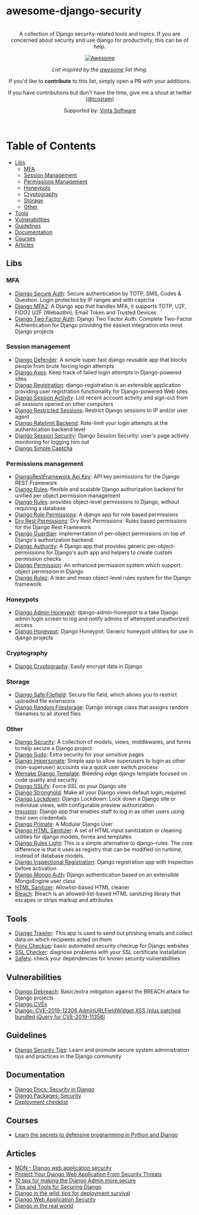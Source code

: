# awesome-django-security

<br/>
<div align="center">
A collection of Django security-related tools and topics. If you are concerned about security and use django for productivity, this can be of help.

[![Awesome](https://awesome.re/badge.svg)](https://awesome.re)

_List inspired by the [awesome](https://github.com/sindresorhus/awesome) list thing._

If you'd like to __contribute__ to this list, simply open a PR with your additions.

If you have contributions but don't have the time, give me a shout at twitter ([@tcostam](https://twitter.com/tcostam))

Supported by: [Vinta Software](https://www.vinta.com.br)
</div>
<br/>

Table of Contents
=================

   * [Libs](#libs)
      * [MFA](#mfa)
      * [Session Management](#session-management)
      * [Permissions Management](#permissions-management)
      * [Honeypots](#honeypots)
      * [Cryptography](#cryptography)
      * [Storage](#storage)
      * [Other](#other)
   * [Tools](#tools)
   * [Vulnerabilities](#vulnerabilities)
   * [Guidelines](#guidelines)
   * [Documentation](#documentation)
   * [Courses](#courses)
   * [Articles](#articles)

## Libs

### MFA

* [Django Secure Auth](https://github.com/gotlium/django-secure-auth): Secure authentication by TOTP, SMS, Codes & Question. Login protected by IP ranges and with captcha
* [Django MFA2](https://github.com/mkalioby/django-mfa2): A Django app that handles MFA, it supports TOTP, U2F, FIDO2 U2F (Webauthn), Email Token and Trusted Devices
* [Django Two Factor Auth](https://github.com/Bouke/django-two-factor-auth): Django Two Factor Auth: Complete Two-Factor Authentication for Django providing the easiest integration into most Django projects


### Session management

* [Django Defender](https://github.com/kencochrane/django-defender): A simple super fast django reusable app that blocks people from brute forcing login attempts
* [Django Axes](https://github.com/jazzband/django-axes): Keep track of failed login attempts in Django-powered sites
* [Django Registration](https://github.com/ubernostrum/django-registration): django-registration is an extensible application providing user registration functionality for Django-powered Web sites
* [Django Session Activity](https://github.com/nigma/django-session-activity): List recent account activity and sign-out from all sessions opened on other computers
* [Django Restricted Sessions](https://github.com/mxsasha/django-restricted-sessions): Restrict Django sessions to IP and/or user agent
* [Django Ratelimit Backend](https://github.com/brutasse/django-ratelimit-backend): Rate-limit your login attempts at the authentication backend level
* [Django Session Security](https://github.com/yourlabs/django-session-security): Django Session Security: user's page activity monitoring for logging him out
* [Django Simple Captcha](https://github.com/mbi/django-simple-captcha)

### Permissions management

* [DjangoRestFramework Api Key](https://github.com/florimondmanca/djangorestframework-api-key): API key permissions for the Django REST Framework
* [Django Rules](https://github.com/maraujop/django-rules): flexible and scalable Django authorization backend for unified per object permission management
* [Django Rules](https://github.com/dfunckt/django-rules): provides object-level permissions to Django, without requiring a database
* [Django Role Permissions](https://github.com/vintasoftware/django-role-permissions): A django app for role based permissions
* [Dry Rest Permissions](https://github.com/dbkaplan/dry-rest-permissions): Dry Rest Permissions: Rules based permissions for the Django Rest Framework
* [Django Guardian](https://github.com/django-guardian/django-guardian): implementation of per-object permissions on top of Django's authorization backend.
* [Django Authority](https://github.com/jazzband/django-authority): A Django app that provides generic per-object-permissions for Django's auth app and helpers to create custom permission checks
* [Django Permission](https://github.com/lambdalisue/django-permission): An enhanced permission system which support object permission in Django
* [Django Rulez](https://github.com/chrisglass/django-rulez): A lean and mean object-level rules system for the Django framework

### Honeypots

* [Django Admin Honeypot](https://github.com/dmpayton/django-admin-honeypot): django-admin-honeypot is a fake Django admin login screen to log and notify admins of attempted unauthorized access
* [Django Honeypot](https://github.com/jamesturk/django-honeypot): Django Honeypot: Generic honeypot utilities for use in django projects

### Cryptography

* [Django Cryptography](https://github.com/georgemarshall/django-cryptography): Easily encrypt data in Django

### Storage

* [Django Safe Filefield](https://github.com/mixkorshun/django-safe-filefield): Secure file field, which allows you to restrict uploaded file extensions
* [Django Random Filestorage](https://github.com/mxsasha/django-random-filestorage): Django storage class that assigns random filenames to all stored files

### Other

* [Django Security](https://github.com/sdelements/django-security): A collection of models, views, middlewares, and forms to help secure a Django project.
* [Django Sudo](https://github.com/mattrobenolt/django-sudo): Extra security for your sensitive pages
* [Django Impersonate](https://bitbucket.org/petersanchez/django-impersonate/): Simple app to allow superusers to login as other (non-superuser) accounts via a quick user switch process
* [Wemake Django Template](https://github.com/wemake-services/wemake-django-template): Bleeding edge django template focused on code quality and security
* [Django SSLify](https://github.com/rdegges/django-sslify/): Force SSL on your Django site
* [Django Stronghold](https://github.com/mgrouchy/django-stronghold/): Make all your Django views default login_required
* [Django Lockdown](https://github.com/Dunedan/django-lockdown): Django Lockdown: Lock down a Django site or individual views, with configurable preview authorization
* [Impostor](https://github.com/samastur/Impostor): Django app that enables staff to log in as other users using their own credentials
* [Django Primate](https://github.com/sorl/django-primate): A Modular Django User
* [Django HTML Sanitizer](https://github.com/ui/django-html_sanitizer): A set of HTML input sanitization or cleaning utilities for django models, forms and templates
* [Django Rules Light](https://github.com/yourlabs/django-rules-light): This is a simple alternative to django-rules. The core difference is that it uses as registry that can be modified on runtime, instead of database models.
* [Django Inspectional Registration](https://github.com/lambdalisue/django-inspectional-registration): Django registration app with Inspection before activation
* [Django Mongo Auth](https://github.com/mitar/django-mongo-auth): Django authentication based on an extensible MongoEngine user class
* [HTML Sanitizer](https://github.com/matthiask/html-sanitizer): Allowlist-based HTML cleaner
* [Bleach](https://github.com/mozilla/bleach): Bleach is an allowed-list-based HTML sanitizing library that escapes or strips markup and attributes

## Tools

* [Django Trawler](https://bitbucket.org/onelson/django-trawler/src/default/): This app is used to send out phishing emails and collect data on which recipients acted on them
* [Pony Checkup](https://www.ponycheckup.com/): basic automated security checkup for Django websites
* [SSL Checker](https://www.sslshopper.com/ssl-checker.html): diagnose problems with your SSL certificate installation
* [Safety](https://pyup.io/safety/): check your dependencies for known security vulnerabilities

## Vulnerabilities

* [Django Debreach](https://github.com/lpomfrey/django-debreach/): Basic/extra mitigation against the BREACH attack for Django projects
* [Django CVEs](https://www.cvedetails.com/vulnerability-list/vendor_id-10199/product_id-18211/Djangoproject-Django.html)
* [Django: CVE-2019-12308 AdminURLFieldWidget XSS (plus patched bundled jQuery for CVE-2019-11358)](https://seclists.org/oss-sec/2019/q2/138)

## Guidelines

* [Django Security Tips](https://github.com/sellonen/django-security-tips): Learn and promote secure system administration tips and practices in the Django community

## Documentation

* [Django Docs: Security in Django](https://docs.djangoproject.com/en/2.2/topics/security/)
* [Django Packages: Security](https://djangopackages.org/grids/g/security/)
* [Deployment checklist](https://docs.djangoproject.com/en/2.2/howto/deployment/checklist/)

## Courses

* [Learn the secrets to defensive programming in Python and Django](https://www.synopsys.com/blogs/software-security/defensive-programming-python-django/)

## Articles

* [MDN - Django web application security](https://developer.mozilla.org/en-US/docs/Learn/Server-side/Django/web_application_security)
* [Protect Your Django Web Application From Security Threats](https://dzone.com/articles/protect-your-django-web-application-from-security-1)
* [10 tips for making the Django Admin more secure](https://opensource.com/article/18/1/10-tips-making-django-admin-more-secure)
* [Tips and Tools for Securing Django](https://www.laurencegellert.com/2019/01/tips-and-tools-for-securing-django/)
* [Django in the wild: tips for deployment survival](https://medium.freecodecamp.org/django-in-the-wild-tips-for-deployment-survival-9b491081c2e4)
* [Django Web Application Security](https://pt.slideshare.net/levigross/django-web-application-security)
* [Django in the real world](https://pt.slideshare.net/jacobian/django-in-the-real-world/)